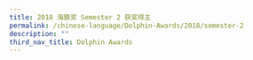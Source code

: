 ```yaml
---
title: 2018 海豚奖 Semester 2 获奖得主
permalink: /chinese-language/Dolphin-Awards/2018/semester-2
description: ""
third_nav_title: Dolphin Awards
---
```

